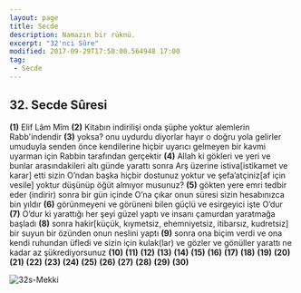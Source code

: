 ```yaml
---
layout: page
title: Secde
description: Namazın bir rüknü.
excerpt: "32'nci Sûre"
modified: 2017-09-29T17:50:00.564948 17:00
tag: 
 - Secde
---
```


## 32. Secde Sûresi

**(1)** Elif Lâm Mîm
**(2)** Kitabın indirilişi onda şüphe yoktur alemlerin Rabb'indendir
**(3)** yoksa? onu uydurdu diyorlar hayır o doğru yola gelirler umuduyla senden önce kendilerine hiçbir uyarıcı gelmeyen bir kavmi uyarman için Rabbin tarafından gerçektir 
**(4)** Allah ki gökleri ve yeri ve bunlar arasındakileri altı günde yarattı sonra Arş üzerine istiva[istikamet ve karar] etti sizin O’ndan başka hiçbir dostunuz yoktur ve şefa’atçiniz[af için vesile] yoktur düşünüp öğüt almıyor musunuz?
**(5)** gökten yere emri tedbir eder (indirir) sonra bir gün içinde O’na çıkar onun süresi sizin hesabınızca bin yıldır
**(6)** görünmeyeni ve görüneni bilen güçlü ve esirgeyici işte O’dur 
**(7)** O’dur ki yarattığı her şeyi güzel yaptı ve insanı çamurdan yaratmağa başladı 
**(8)** sonra hakir[küçük, kıymetsiz, ehemniyetsiz, itibarsız, kudretsiz] bir suyun bir özünden onun neslini yaptı 
**(9)** sonra ona biçim verdi ve ona kendi ruhundan üfledi ve sizin  için kulak(lar) ve gözler ve gönüller yarattı ne kadar az şükrediyorsunuz
**(10)**
**(11)**
**(12)**
**(13)**
**(14)**
**(15)**
**(16)**
**(17)**
**(18)**
**(19)**
**(20)**
**(21)**
**(22)**
**(23)**
**(24)**
**(25)**
**(26)**
**(27)**
**(28)**
**(29)**
**(30)**

![32s-Mekki]({{site.url}}/images/ayrac-muhur.png)
